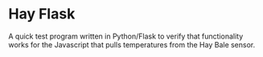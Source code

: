 # Hay Flask
A quick test program written in Python/Flask to verify that functionality works for the Javascript that pulls temperatures from the Hay Bale sensor.
